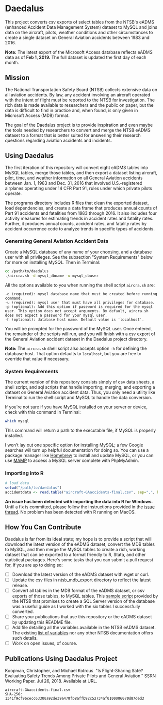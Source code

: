 # Daedalus
This project converts csv exports of select tables from the NTSB's eADMS (enhanced Accident Data Management System) dataset to MySQL and joins data on the aircraft, pilots, weather conditions and other circumstances to create a single dataset on General Aviation accidents between 1983 and 2016.

**Note:** The latest export of the Microsoft Access database reflects eADMS data as of **Feb 1, 2019.** The full dataset is updated the first day of each month.

## Mission
The National Transportation Safety Board (NTSB) collects extensive data on all aviation accidents. By law, any accident involving an aircraft operated with the intent of flight must be reported to the NTSB for investigation. The rich data is made available to researchers and the public on paper, but the data is difficult to find in practice and, when found, is only given in Microsoft Access (MDB) format.

The goal of the Daedalus project is to provide inspiration and even maybe the tools needed by researchers to convert and merge the NTSB eADMS dataset to a format that is better suited for answering their research questions regarding aviation accidents and incidents.

## Using Daedalus
The first iteration of this repository will convert eight eADMS tables into MySQL tables, merge those tables, and then export a dataset listing aircraft, pilot, time, and weather information on all General Aviation accidents between Jan. 1, 1983 and Dec. 31, 2016 that involved U.S.-registered airplanes operating under 14 CFR Part 91, rules under which private pilots operate.

The programs directory includes R files that clean the exported dataset, load dependencies, and create a data frame that produces annual counts of Part 91 accidents and fatalities from 1983 through 2016. It also includes four activity measures for estimating trends in accident rates and fatality rates. Further, it produces annual counts, accident rates, and fatality rates by accident occurrence code to analyze trends in specific types of accidents.

### Generating General Aviation Accident Data
Create a MySQL database of any name of your choosing, and a database user with all privileges. See the subsection "System Requirements" below for more on installing MySQL. Then in Terminal:

```bash
cd /path/to/daedalus
./aircra.sh -d mysql_dbname -u mysql_dbuser
```

All the options available to you when running the shell script `aircra.sh` are:

```
-d (required): mysql database name that must be created before running command.
-u (required): mysql user that must have all privileges for database.
-p (optional): Add this option if password is required for the mysql user. This option does not accept arguments. By default, aircra.sh does not expect a password for your mysql user.
-h (optional): database host name. Default value is 'localhost'.
```

You will be prompted for the password of the MySQL user. Once entered, the remainder of the scripts will run, and you will finish with a csv export of the General Aviation accident dataset in the Daedalus project directory.

**Note:** The `aircra.sh` shell script also accepts option `-h` for defining the database host. That option defaults to `localhost`, but you are free to override that value if necessary.

### System Requirements
The current version of this repository consists simply of csv data sheets, a shell script, and sql scripts that handle importing, merging, and exporting a dataset on General Aviation accident data. Thus, you only need a utility like Terminal to run the shell script and MySQL to handle the data conversion.

If you're not sure if you have MySQL installed on your server or device, check with this command in Terminal:

```bash
which mysql
```

This command will return a path to the executable file, if MySQL is properly installed.

I won't lay out one specific option for installing MySQL; a few Google searches will turn up helpful documentation for doing so. You can use a package manager like [Homebrew](https://brew.sh/) to install and update MySQL, or you can use [MAMP](https://www.mamp.info/en/) to access a MySQL server complete with PhpMyAdmin.

### Importing into R
```r
# load data
setwd("/path/to/daedalus")
accidentdata <- read.table("aircraft-GAaccidents-final.csv", sep=",", header=T, na.strings="NULL")
```

**An issue has been detected with importing the data into R for Windows.** Until a fix is committed, please follow the instructions provided in the [issue thread](https://github.com/michaelkotrous/daedalus/issues/4#issuecomment-305215816). No problem has been detected with R running on MacOS.

## How You Can Contribute
Daedalus is far from its ideal state; my hope is to provide a script that will download the latest version of the eADMS dataset, convert the MDB tables to MySQL, and then merge the MySQL tables to create a rich, working dataset that can be exported to a format friendly to R, Stata, and other statistical packages. Here's some tasks that you can submit a pull request for, if you are up to doing so:

- [ ] Download the latest version of the eADMS dataset with wget or curl.
- [ ] Update the csv files in ntsb_mdb_export directory to reflect the latest release.
- [ ] Convert all tables in the MDB format of the eADMS dataset, or csv exports of those tables, to MySQL tables. This [sample script](https://app.ntsb.gov/avdata/eadmspub.sql.txt) provided by the NTSB that promises to create a SQL Server version of the database was a useful guide as I worked with the six tables I successfully converted.
- [ ] Share your publications that use this repository or the eADMS dataset by updating this README file.
- [ ] Add file detailing all the variables available in the NTSB eADMS dataset. The existing [list of variables](https://app.ntsb.gov/avdata/eadmspub.pdf) nor any other NTSB documentation offers such details.
- [ ] Work on open issues, of course.

## Publications Using Daedalus Project
Koopman, Christopher, and Michael Kotrous. "Is Flight-Sharing Safe? Evaluating Safety Trends Among Private Pilots and General Aviation." SSRN Working Paper. Jul 26, 2018. Available at URL.

```
aircraft-GAaccidents-final.csv
SHA-256: 1341f9cf96cecc63300a92de39a470fb8affb92c52734af0100006070d87ded3
```



